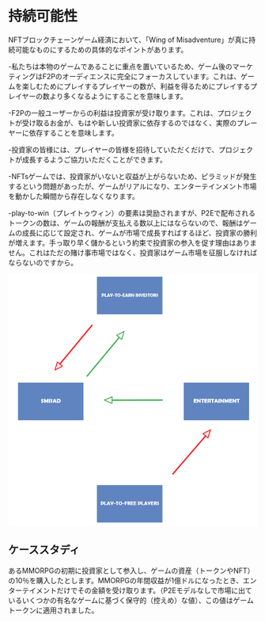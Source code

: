 # 持続可能性

NFTブロックチェーンゲーム経済において、「Wing of Misadventure」が真に持続可能なものにするための具体的なポイントがあります。

-私たちは本物のゲームであることに重点を置いているため、ゲーム後のマーケティングはF2Pのオーディエンスに完全にフォーカスしています。これは、ゲームを楽しむためにプレイするプレイヤーの数が、利益を得るためにプレイするプレイヤーの数より多くなるようにすることを意味します。

-F2Pの一般ユーザーからの利益は投資家が受け取ります。これは、プロジェクトが受け取るお金が、もはや新しい投資家に依存するのではなく、実際のプレーヤーに依存することを意味します。

-投資家の皆様には、プレイヤーの皆様を招待していただくだけで、プロジェクトが成長するようご協力いただくことができます。

-NFTsゲームでは、投資家がいないと収益が上がらないため、ピラミッドが発生するという問題があったが、ゲームがリアルになり、エンターテインメント市場を動かした瞬間から存在しなくなります。

-play-to-win（プレイトゥウィン）の要素は奨励されますが、P2Eで配布されるトークンの数は、ゲームの報酬が支払える数以上にはならないので、報酬はゲームの成長に応じて設定され、ゲームが市場で成長すればするほど、投資家の勝利が増えます。手っ取り早く儲かるという約束で投資家の参入を促す理由はありません。これはただの賭け事市場ではなく、投資家はゲーム市場を征服しなければならないのですから。

![](<../.gitbook/assets/image (25).png>)



## ケーススタディ

あるMMORPGの初期に投資家として参入し、ゲームの資産（トークンやNFT）の10％を購入したとします。MMORPGの年間収益が1億ドルになったとき、エンターテイメントだけでその金額を受け取ります。（P2Eモデルなしで市場に出ているいくつかの有名なゲームに基づく保守的（控えめ）な値）、この値はゲームトークンに適用されました。





